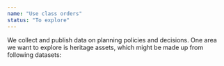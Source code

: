 ```yaml
---
name: "Use class orders"
status: "To explore"
---
```

We collect and publish data on planning policies and decisions. One area we want to explore is heritage assets, which might be made up from following datasets:
